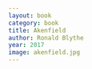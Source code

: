 ```yaml
---
layout: book
category: book
title: Akenfield
author: Ronald Blythe
year: 2017
image: akenfield.jpg
---
```

